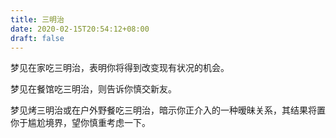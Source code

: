 ```yaml
---
title: 三明治
date: 2020-02-15T20:54:12+08:00
draft: false
---
```


梦见在家吃三明治，表明你将得到改变现有状况的机会。

梦见在餐馆吃三明治，则告诉你慎交新友。

梦见烤三明治或在户外野餐吃三明治，暗示你正介入的一种暧昧关系，其结果将置你于尴尬境界，望你慎重考虑一下。

